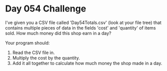 # Day 054 Challenge

I've given you a CSV file called 'Day54Totals.csv' (look at your file tree) that contains multiple pieces of data in the fields 'cost' and 'quantity' of items sold. How much money did this shop earn in a day?

Your program should:

1. Read the CSV file in.
1. Multiply the cost by the quantity.
1. Add it all together to calculate how much money the shop made in a day.